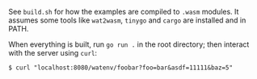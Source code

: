 See `build.sh` for how the examples are compiled to `.wasm` modules. It assumes
some tools like `wat2wasm`, `tinygo` and `cargo` are installed and in PATH.

When everything is built, run `go run .` in the root directory; then interact
with the server using `curl`:

```
$ curl "localhost:8080/watenv/foobar?foo=bar&asdf=11111&baz=5"
```
